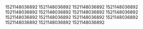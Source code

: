 1521148036892
1521148036892
1521148036892
1521148036892
1521148036892
1521148036892
1521148036892
1521148036892
1521148036892
1521148036892
1521148036892
1521148036892
1521148036892
1521148036892
1521148036892
